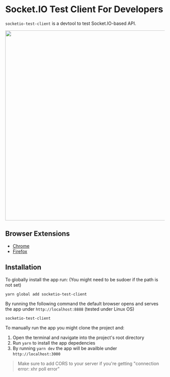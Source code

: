 # Socket.IO Test Client For Developers

`socketio-test-client` is a devtool to test Socket.IO-based API.


<img src="https://user-images.githubusercontent.com/7148972/177484177-0c824dc1-6d41-4c12-942e-ecc08ffba9fe.png" align="center" width="600">

## Browser Extensions

- [Chrome](https://chrome.google.com/webstore/detail/socketio-test-client/ophmdkgfcjapomjdpfobjfbihojchbko?hl=en)
- [Firefox](https://addons.mozilla.org/en-US/firefox/addon/socketio-client/)

## Installation

To globally install the app run: (You might need to be sudoer if the path is not set)

```
yarn global add socketio-test-client
```
By running the following command the default browser opens and serves the app under `http://localhost:8888` (tested under Linux OS)

```
socketio-test-client
```

To manually run the app you might clone the project and: 

1. Open the terminal and navigate into the project's root directory
2. Run `yarn` to install the app depedencies
3. By running `yarn dev` the app will be availble under `http://localhost:3000`

>  Make sure to add CORS to your server if you're getting "connection error: xhr poll error"


